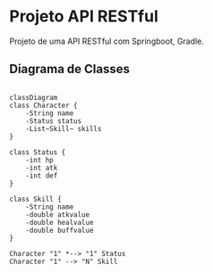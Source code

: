 # Projeto API RESTful
Projeto de uma API RESTful com Springboot, Gradle.

## Diagrama de Classes
```mermaid

classDiagram
class Character {
    -String name
    -Status status
    -List~Skill~ skills
}

class Status {
    -int hp
    -int atk
    -int def
}

class Skill {
    -String name
    -double atkvalue
    -double healvalue
    -double buffvalue
}

Character "1" *--> "1" Status
Character "1" --> "N" Skill

```
